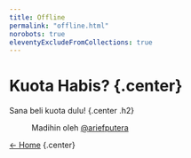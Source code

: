 ```yaml
---
title: Offline
permalink: "offline.html"
norobots: true
eleventyExcludeFromCollections: true
---
```


# Kuota Habis? {.center}

Sana beli kuota dulu! {.center .h2}

<figure>
    <amp-video
    controls
    width="1"
    height="1"
    layout="responsive"
    autoplay
    loop>
        <source src="/assets/media/madihin.mp4" type="video/mp4">
    </amp-video>
    <figcaption>Madihin oleh <a href="https://www.instagram.com/ariefputera">@ariefputera</a></figcaption>
</figure>

[&larr; Home](/) {.center}

